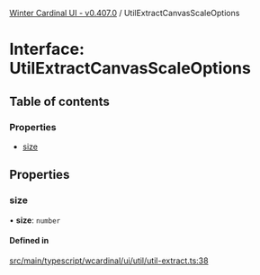[Winter Cardinal UI - v0.407.0](../index.md) / UtilExtractCanvasScaleOptions

# Interface: UtilExtractCanvasScaleOptions

## Table of contents

### Properties

- [size](UtilExtractCanvasScaleOptions.md#size)

## Properties

### size

• **size**: `number`

#### Defined in

[src/main/typescript/wcardinal/ui/util/util-extract.ts:38](https://github.com/winter-cardinal/winter-cardinal-ui/blob/v0.407.0/src/main/typescript/wcardinal/ui/util/util-extract.ts#L38)
